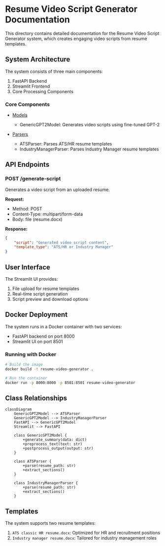 # Resume Video Script Generator Documentation

This directory contains detailed documentation for the Resume Video Script Generator system, which creates engaging video scripts from resume templates.

## System Architecture

The system consists of three main components:
1. FastAPI Backend
2. Streamlit Frontend
3. Core Processing Components

### Core Components

- [Models](./models.md)
  - GenericGPT2Model: Generates video scripts using fine-tuned GPT-2
  
- [Parsers](./parsers.md)
  - ATSParser: Parses ATS/HR resume templates
  - IndustryManagerParser: Parses Industry Manager resume templates

## API Endpoints

### POST /generate-script
Generates a video script from an uploaded resume.

**Request:**
- Method: POST
- Content-Type: multipart/form-data
- Body: file (resume.docx)

**Response:**
```json
{
    "script": "Generated video script content",
    "template_type": "ATS/HR or Industry Manager"
}
```

## User Interface

The Streamlit UI provides:
1. File upload for resume templates
2. Real-time script generation
3. Script preview and download options

## Docker Deployment

The system runs in a Docker container with two services:
- FastAPI backend on port 8000
- Streamlit UI on port 8501

### Running with Docker

```bash
# Build the image
docker build -t resume-video-generator .

# Run the container
docker run -p 8000:8000 -p 8501:8501 resume-video-generator
```

## Class Relationships

```mermaid
classDiagram
    GenericGPT2Model --> ATSParser
    GenericGPT2Model --> IndustryManagerParser
    FastAPI --> GenericGPT2Model
    Streamlit --> FastAPI
    
    class GenericGPT2Model {
        +generate_summary(data: dict)
        +preprocess_text(text: str)
        +postprocess_output(output: str)
    }
    
    class ATSParser {
        +parse(resume_path: str)
        +extract_sections()
    }
    
    class IndustryManagerParser {
        +parse(resume_path: str)
        +extract_sections()
    }
```

## Templates

The system supports two resume templates:
1. `ATS classic HR resume.docx`: Optimized for HR and recruitment positions
2. `Industry manager resume.docx`: Tailored for industry management roles
